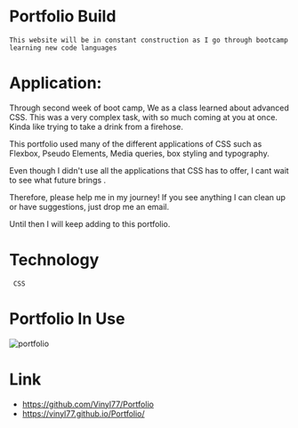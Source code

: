 # Portfolio Build
    This website will be in constant construction as I go through bootcamp learning new code languages

# Application:
   Through second week of boot camp, We as a class learned about advanced CSS.  This was a very complex task, with so much coming at you  at once.  Kinda like trying to take a drink from a firehose.
  
   This portfolio used many of the different applications of CSS such as Flexbox, Pseudo Elements, Media queries, box styling and typography.
  
   Even though I didn't use all the applications that CSS has to offer, I cant wait to see what future brings .
  
   Therefore, please help me in my journey! If you see anything I can clean up or have suggestions, just drop me an email.
  
   Until then I will keep adding to this portfolio.

   # Technology
     CSS

   # Portfolio In Use
    
  ![portfolio](assets/portfolio.gif)

  # Link
  * https://github.com/Vinyl77/Portfolio
  * https://vinyl77.github.io/Portfolio/
